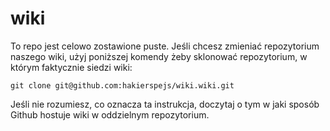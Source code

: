 wiki
====

To repo jest celowo zostawione puste. Jeśli chcesz zmieniać repozytorium
naszego wiki, użyj poniższej komendy żeby sklonować repozytorium, w którym
faktycznie siedzi wiki:

    git clone git@github.com:hakierspejs/wiki.wiki.git

Jeśli nie rozumiesz, co oznacza ta instrukcja, doczytaj o tym w jaki sposób
Github hostuje wiki w oddzielnym repozytorium.
